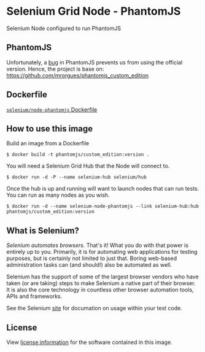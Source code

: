 # Selenium Grid Node - PhantomJS

Selenium Node configured to run PhantomJS

## PhantomJS
Unfortunately, a [bug](https://github.com/detro/ghostdriver/issues/394) in PhantomJS prevents us from using the official version.
Hence, the project is base on: https://github.com/mrorgues/phantomjs_custom_edition

## Dockerfile

[`selenium/node-phantomjs` Dockerfile](https://github.com/mrorgues/NodePhantomJS/tree/master/docker/Dockerfile)

## How to use this image

Build an image from a Dockerfile
```
$ docker build -t phantomjs/custom_edition:version .
```

You will need a Selenium Grid Hub that the Node will connect to.
```
$ docker run -d -P --name selenium-hub selenium/hub
```

Once the hub is up and running will want to launch nodes that can run tests. You can run as many nodes as you wish.
```
$ docker run -d --name selenium-node-phantomjs --link selenium-hub:hub phantomjs/custom_edition:version
```

## What is Selenium?
_Selenium automates browsers._ That's it! What you do with that power is entirely up to you. Primarily, it is for automating web applications for testing purposes, but is certainly not limited to just that. Boring web-based administration tasks can (and should!) also be automated as well.

Selenium has the support of some of the largest browser vendors who have taken (or are taking) steps to make Selenium a native part of their browser. It is also the core technology in countless other browser automation tools, APIs and frameworks.

See the Selenium [site](http://docs.seleniumhq.org/) for documation on usage within your test code.

## License

View [license information](https://github.com/SeleniumHQ/docker-selenium/blob/master/LICENSE.md) for the software contained in this image.
